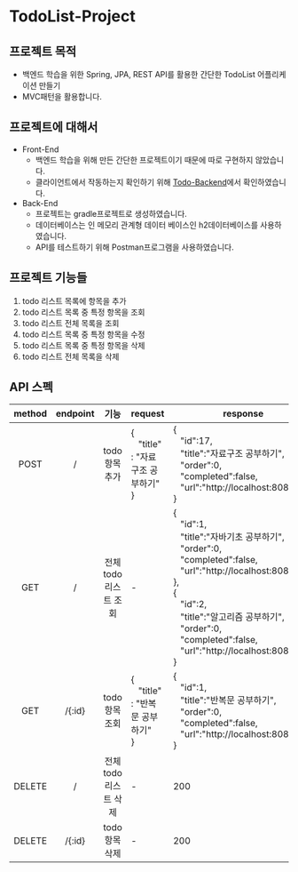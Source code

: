 # TodoList-Project

## 프로젝트 목적
  * 백엔드 학습을 위한 Spring, JPA, REST API를 활용한 간단한 TodoList 어플리케이션 만들기  
  * MVC패턴을 활용합니다.
  
## 프로젝트에 대해서
  * Front-End
    - 백엔드 학습을 위해 만든 간단한 프로젝트이기 때문에 따로 구현하지 않았습니다.
    - 클라이언트에서 작동하는지 확인하기 위해 [Todo-Backend](https://www.todobackend.com/)에서 확인하였습니다.
  * Back-End
    - 프로젝트는 gradle프로젝트로 생성하였습니다.
    - 데이터베이스는 인 메모리 관계형 데이터 베이스인 h2데이터베이스를 사용하였습니다.
    - API를 테스트하기 위해 Postman프로그램을 사용하였습니다.

## 프로젝트 기능들
  1. todo 리스트 목록에 항목을 추가
  2. todo 리스트 목록 중 특정 항목을 조회
  3. todo 리스트 전체 목록을 조회
  4. todo 리스트 목록 중 특정 항목을 수정
  5. todo 리스트 목록 중 특정 항목을 삭제
  6. todo 리스트 전체 목록을 삭제

## API 스펙
|method|endpoint|기능|request|response|
|:---:|:---:|:---:|---|---|
|POST|/|todo 항목 추가|{<br>&nbsp;&nbsp;&nbsp;"title" : "자료구조 공부하기"<br>}|{<br>&nbsp;&nbsp;&nbsp;"id":17,<br>&nbsp;&nbsp;&nbsp;"title":"자료구조 공부하기",<br>&nbsp;&nbsp;&nbsp;"order":0,<br>&nbsp;&nbsp;&nbsp;"completed":false,<br>&nbsp;&nbsp;&nbsp;"url":"http://localhost:8080/17"<br>}|
|GET|/|전체 todo 리스트 조회|-|{<br>&nbsp;&nbsp;&nbsp;"id":1,<br>&nbsp;&nbsp;&nbsp;"title":"자바기초 공부하기",<br>&nbsp;&nbsp;&nbsp;"order":0,<br>&nbsp;&nbsp;&nbsp;"completed":false,<br>&nbsp;&nbsp;&nbsp;"url":"http://localhost:8080/1"<br>},<br>{<br>&nbsp;&nbsp;&nbsp;"id":2,<br>&nbsp;&nbsp;&nbsp;"title":"알고리즘 공부하기",<br>&nbsp;&nbsp;&nbsp;"order":0,<br>&nbsp;&nbsp;&nbsp;"completed":false,<br>&nbsp;&nbsp;&nbsp;"url":"http://localhost:8080/1"<br>}|
|GET|/{:id}|todo 항목 조회|{<br>&nbsp;&nbsp;&nbsp;"title" : "반복문 공부하기"<br>}|{<br>&nbsp;&nbsp;&nbsp;"id":1,<br>&nbsp;&nbsp;&nbsp;"title":"반복문 공부하기",<br>&nbsp;&nbsp;&nbsp;"order":0,<br>&nbsp;&nbsp;&nbsp;"completed":false,<br>&nbsp;&nbsp;&nbsp;"url":"http://localhost:8080/1"<br>}|
|DELETE|/|전체 todo 리스트 삭제|-|200|
|DELETE|/{:id}|todo 항목 삭제|-|200|
